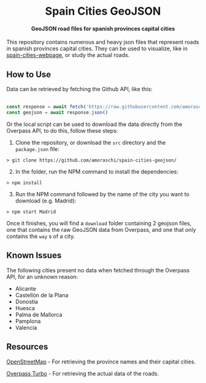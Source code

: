 <h1 align="center">Spain Cities GeoJSON</h1>
<h4 align="center">GeoJSON road files for spanish provinces capital cities</h4>

This repository contains numerous and heavy json files that represent roads in spanish provinces capital cities. They can be used to visualize, like in [spain-cities-webpage](https://github.com/amoraschi/spain-cities-webpage),
or study the actual roads.

<h2>How to Use</h2>
Data can be retrieved by fetching the Github API, like this:
<br></br>

```js
const response = await fetch('https://raw.githubusercontent.com/amoraschi/spain-cities-geojson/master/cities/madrid.geojson')
const geojson = await response.json()
```

Or the local script can be used to download the data directly from the Overpass API, to do this, follow these steps:

1. Clone the repository, or download the `src` directory and the `package.json` file:

```
> git clone https://github.com/amoraschi/spain-cities-geojson/
```

2. In the folder, run the NPM command to install the dependencies:

```
> npm install
```

3. Run the NPM command followed by the name of the city you want to download (e.g. Madrid):

```
> npm start Madrid
```

Once it finishes, you will find a `download` folder containing 2 geojson files, one that contains the raw GeoJSON data from Overpass, and one that only contains the `way` s of a city.

<h2>Known Issues</h2>

The following cities present no data when fetched through the Overpass API, for an unknown reason:
- Alicante
- Castellón de la Plana
- Donostia
- Huesca
- Palma de Mallorca
- Pamplona
- Valencia

<h2>Resources</h2>

[OpenStreetMap](https://www.openstreetmap.org/) - For retrieving the province names and their capital cities.

[Overpass Turbo](https://overpass-turbo.eu/) - For retrieving the actual data of the roads.

